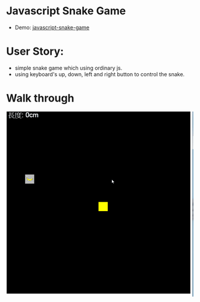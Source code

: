 # Javascript Snake Game

-   Demo: [javascript-snake-game](https://chongruei.github.io/javascript-snake-game/)

# User Story:
 
-   simple snake game which using ordinary js.
-   using keyboard's up, down, left and right button to control the snake. 

# Walk through

![GITHUB](https://raw.githubusercontent.com/chongruei/javascript-snake-game/master/walkThrough.gif "git圖示")